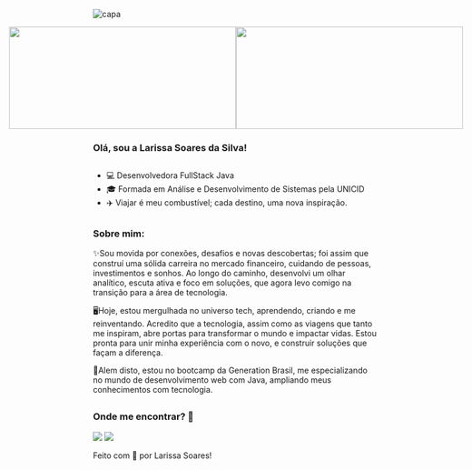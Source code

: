 ![capa](https://github.com/user-attachments/assets/64d3f6ef-503c-44eb-9f5d-5062fae30c75)

<div style="display: flex; justify-content: center;">
  <img src="https://github-readme-stats.vercel.app/api?username=LarissaSoaresSilva&show_icons=true&theme=buefy&include_all_commits=true&count_private=true&rank_icon=github" height="180" width="400">
  <img src="https://github-readme-stats.vercel.app/api/top-langs/?username=LarissaSoaresSilva&layout=compact&theme=buefy" height="180" width="400">
</div>

### Olá, sou a Larissa Soares da Silva!

##

- 💻 Desenvolvedora FullStack Java
- 🎓 Formada em Análise e Desenvolvimento de Sistemas pela UNICID
- ✈️ Viajar é meu combustível; cada destino, uma nova inspiração.

##

### Sobre mim:

✨Sou movida por conexões, desafios e novas descobertas; foi assim que construí uma sólida carreira no mercado financeiro, cuidando de pessoas, investimentos e sonhos. Ao longo do caminho, desenvolvi um olhar analítico, escuta ativa e foco em soluções, que agora levo comigo na transição para a área de tecnologia.

🖥️Hoje, estou mergulhada no universo tech, aprendendo, criando e me reinventando. Acredito que a tecnologia, assim como as viagens que tanto me inspiram, abre portas para transformar o mundo e impactar vidas. Estou pronta para unir minha experiência com o novo, e construir soluções que façam a diferença.

📝Alem disto, estou no bootcamp da Generation Brasil, me especializando no mundo de desenvolvimento web com Java, ampliando meus conhecimentos com tecnologia.

##

### Onde me encontrar? 🔎

<div> 
  <a href="https://www.linkedin.com/in/larissa-soares-da-silva/" target="_blank"><img src="https://img.shields.io/badge/-LinkedIn-%230077B5?style=for-the-badge&logo=linkedin&logoColor=white" target="_blank"></a>
  <a href = "mailto:larissa.soaress@yahoo.com.br"><img src="https://img.shields.io/badge/-YahooMail-%23333?style=for-the-badge&logo=yahoomail&logoColor=white" target="_blank"></a>
</div>

Feito com 💜 por Larissa Soares!
##
